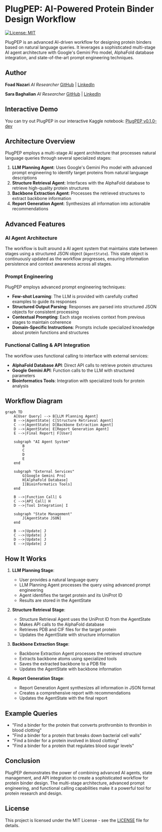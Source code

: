 # PlugPEP: AI-Powered Protein Binder Design Workflow

[![License: MIT](https://img.shields.io/badge/License-MIT-yellow.svg)](https://opensource.org/licenses/MIT)

PlugPEP is an advanced AI-driven workflow for designing protein binders based on natural language queries. It leverages a sophisticated multi-stage AI agent architecture with Google's Gemini Pro model, AlphaFold database integration, and state-of-the-art prompt engineering techniques.

## Author

**Foad Nazari**
*AI Researcher*
[GitHub](https://github.com/foadnazari) | [LinkedIn](https://www.linkedin.com/in/foadnazari/)

**Sara Baghalian**
*AI Researcher*
[GitHub](https://github.com/SaraBa87) | [LinkedIn](https://www.linkedin.com/in/sara-baghalian)

## Interactive Demo

You can try out PlugPEP in our interactive Kaggle notebook: [PlugPEP v0.1.0-dev](https://www.kaggle.com/code/fn1985/plugpep-v-0-1-0-dev)

## Architecture Overview

PlugPEP employs a multi-stage AI agent architecture that processes natural language queries through several specialized stages:

1. **LLM Planning Agent**: Uses Google's Gemini Pro model with advanced prompt engineering to identify target proteins from natural language descriptions
2. **Structure Retrieval Agent**: Interfaces with the AlphaFold database to retrieve high-quality protein structures
3. **Backbone Extraction Agent**: Processes the retrieved structures to extract backbone information
4. **Report Generation Agent**: Synthesizes all information into actionable recommendations

## Advanced Features

### AI Agent Architecture

The workflow is built around a AI agent system that maintains state between stages using a structured JSON object (`AgentState`). This state object is continuously updated as the workflow progresses, ensuring information persistence and context awareness across all stages.



### Prompt Engineering

PlugPEP employs advanced prompt engineering techniques:

- **Few-shot Learning**: The LLM is provided with carefully crafted examples to guide its responses
- **Structured Output Parsing**: Responses are parsed into structured JSON objects for consistent processing
- **Contextual Prompting**: Each stage receives context from previous stages to maintain coherence
- **Domain-Specific Instructions**: Prompts include specialized knowledge about protein functions and structures

### Functional Calling & API Integration

The workflow uses functional calling to interface with external services:

- **AlphaFold Database API**: Direct API calls to retrieve protein structures
- **Google Gemini API**: Function calls to the LLM with structured parameters
- **Bioinformatics Tools**: Integration with specialized tools for protein analysis

## Workflow Diagram

```mermaid
graph TD
    A[User Query] --> B[LLM Planning Agent]
    B -->|AgentState| C[Structure Retrieval Agent]
    C -->|AgentState| D[Backbone Extraction Agent]
    D -->|AgentState| E[Report Generation Agent]
    E -->|Final Report| F[User]

    subgraph "AI Agent System"
        B
        C
        D
        E
    end

    subgraph "External Services"
        G[Google Gemini Pro]
        H[AlphaFold Database]
        I[Bioinformatics Tools]
    end

    B -->|Function Call| G
    C -->|API Call| H
    D -->|Tool Integration| I

    subgraph "State Management"
        J[AgentState JSON]
    end

    B -->|Update| J
    C -->|Update| J
    D -->|Update| J
    E -->|Update| J
```

## How It Works

1. **LLM Planning Stage**:
   - User provides a natural language query
   - LLM Planning Agent processes the query using advanced prompt engineering
   - Agent identifies the target protein and its UniProt ID
   - Results are stored in the AgentState

2. **Structure Retrieval Stage**:
   - Structure Retrieval Agent uses the UniProt ID from the AgentState
   - Makes API calls to the AlphaFold database
   - Retrieves PDB and CIF files for the target protein
   - Updates the AgentState with structure information

3. **Backbone Extraction Stage**:
   - Backbone Extraction Agent processes the retrieved structure
   - Extracts backbone atoms using specialized tools
   - Saves the extracted backbone to a PDB file
   - Updates the AgentState with backbone information

4. **Report Generation Stage**:
   - Report Generation Agent synthesizes all information in JSON format
   - Creates a comprehensive report with recommendations
   - Updates the AgentState with the final report

## Example Queries

- "Find a binder for the protein that converts prothrombin to thrombin in blood clotting"
- "Find a binder for a protein that breaks down bacterial cell walls"
- "Find a binder for a protein involved in blood clotting"
- "Find a binder for a protein that regulates blood sugar levels"



## Conclusion

PlugPEP demonstrates the power of combining advanced AI agents, state management, and API integration to create a sophisticated workflow for protein binder design. The multi-stage architecture, advanced prompt engineering, and functional calling capabilities make it a powerful tool for protein research and design.

## License

This project is licensed under the MIT License - see the [LICENSE](LICENSE) file for details.

